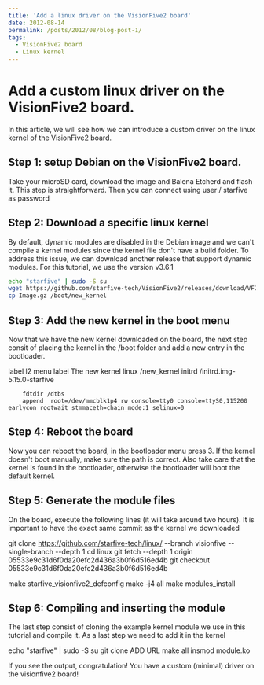 ```yaml
---
title: 'Add a linux driver on the VisionFive2 board'
date: 2012-08-14
permalink: /posts/2012/08/blog-post-1/
tags:
  - VisionFive2 board
  - Linux kernel
---
```


Add a custom linux driver on the VisionFive2 board.
======

In this article, we will see how we can introduce a custom driver on the linux kernel of the VisionFive2 board. 

Step 1: setup Debian on the VisionFive2 board.
------

Take your microSD card, download the image and Balena Etcherd and flash it. This step is straightforward. Then you can connect using user / starfive as password

Step 2: Download a specific linux kernel
------

By default, dynamic modules are disabled in the Debian image and we can't compile a kernel modules since the kernel file don't have a build folder. To address this issue, we can download another release that support dynamic modules. For this tutorial, we use the version v3.6.1

```bash
echo "starfive" | sudo -S su
wget https://github.com/starfive-tech/VisionFive2/releases/download/VF2_v3.6.1/Image.gz
cp Image.gz /boot/new_kernel
```


Step 3: Add the new kernel in the boot menu
------

Now that we have the new kernel downloaded on the board, the next step consit of placing the kernel in the /boot folder and add a new entry in the bootloader. 

label l2
        menu label The new kernel 
        linux /new_kernel 
        initrd /initrd.img-5.15.0-starfive

        fdtdir /dtbs
        append  root=/dev/mmcblk1p4 rw console=tty0 console=ttyS0,115200 earlycon rootwait stmmaceth=chain_mode:1 selinux=0

Step 4: Reboot the board
------

Now you can reboot the board, in the bootloader menu press 3. If the kernel doesn't boot manually, make sure the path is correct. Also take care that the kernel is found in the bootloader, otherwise the bootloader will boot the default kernel.

Step 5: Generate the module files
------

On the board, execute the following lines (it will take around two hours). It is important to have the exact same commit as the kernel we downloaded


git clone https://github.com/starfive-tech/linux/ --branch visionfive --single-branch --depth 1
cd linux
git fetch --depth 1 origin 05533e9c31d6f0da20efc2d436a3b0f6d516ed4b
git checkout 05533e9c31d6f0da20efc2d436a3b0f6d516ed4b

make starfive_visionfive2_defconfig
make -j4 all
make modules_install


Step 6: Compiling and inserting the module
------

The last step consist of cloning the example kernel module we use in this tutorial and compile it. As a last step we need to add it in the kernel

echo "starfive" | sudo -S su
git clone ADD URL
make all
insmod module.ko


If you see the output, congratulation! You have a custom (minimal) driver on the visionfive2 board!